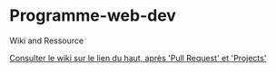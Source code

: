 # Programme-web-dev
Wiki and Ressource

[Consulter le wiki sur le lien du haut, après 'Pull Request' et 'Projects'](https://github.com/SimplonAuch/Programme-web-dev/wiki)
